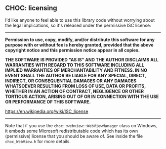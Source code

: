 ## CHOC: licensing

I'd like anyone to feel able to use this library code without worrying about the legal implications, so it's released under the permissive ISC license:

----

**Permission to use, copy, modify, and/or distribute this software for any purpose with or without fee is hereby granted, provided that the above copyright notice and this permission notice appear in all copies.**

**THE SOFTWARE IS PROVIDED "AS IS" AND THE AUTHOR DISCLAIMS ALL WARRANTIES WITH REGARD TO THIS SOFTWARE INCLUDING ALL IMPLIED WARRANTIES OF MERCHANTABILITY AND FITNESS. IN NO EVENT SHALL THE AUTHOR BE LIABLE FOR ANY SPECIAL, DIRECT, INDIRECT, OR CONSEQUENTIAL DAMAGES OR ANY DAMAGES WHATSOEVER RESULTING FROM LOSS OF USE, DATA OR PROFITS, WHETHER IN AN ACTION OF CONTRACT, NEGLIGENCE OR OTHER TORTIOUS ACTION, ARISING OUT OF OR IN CONNECTION WITH THE USE OR PERFORMANCE OF THIS SOFTWARE.**

https://en.wikipedia.org/wiki/ISC_license

----

Note that if you use the `choc::webview::WebViewManager` class on Windows, it embeds some Microsoft redistributable code which has its own (permissive) license that you should be aware of. See inside the file `choc_WebView.h` for more details.
